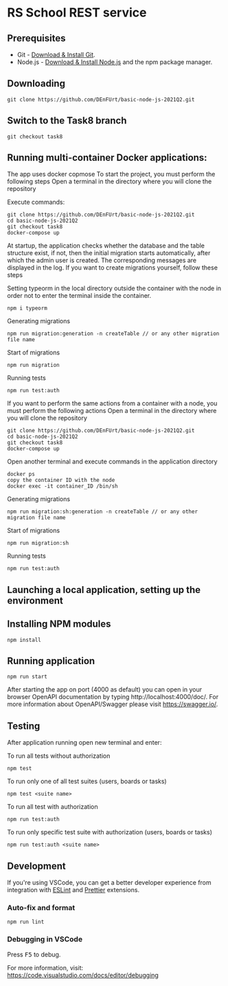 # RS School REST service

## Prerequisites

- Git - [Download & Install Git](https://git-scm.com/downloads).
- Node.js - [Download & Install Node.js](https://nodejs.org/en/download/) and the npm package manager.

## Downloading

```
git clone https://github.com/DEnFUrt/basic-node-js-2021Q2.git
```

## Switch to the Task8 branch

```
git checkout task8
```
## Running multi-container Docker applications:
The app uses docker copmose
To start the project, you must perform the following steps
Open a terminal in the directory where you will clone the repository

Execute commands:
```
git clone https://github.com/DEnFUrt/basic-node-js-2021Q2.git
cd basic-node-js-2021Q2
git checkout task8
docker-compose up
```
At startup, the application checks whether the database and the table structure exist, if not, then the initial migration starts automatically, after which the admin user is created.
The corresponding messages are displayed in the log.
If you want to create migrations yourself, follow these steps

Setting typeorm in the local directory outside the container with the node in order not to enter the terminal inside the container.
```
npm i typeorm
```
Generating migrations
```
npm run migration:generation -n createTable // or any other migration file name
```

Start of migrations
```
npm run migration
```

Running tests
```
npm run test:auth
```
If you want to perform the same actions from a container with a node, you must perform the following actions
Open a terminal in the directory where you will clone the repository
```
git clone https://github.com/DEnFUrt/basic-node-js-2021Q2.git
cd basic-node-js-2021Q2
git checkout task8
docker-compose up
```
Open another terminal and execute commands in the application directory
```
docker ps
copy the container ID with the node
docker exec -it container_ID /bin/sh
```

Generating migrations
```
npm run migration:sh:generation -n createTable // or any other migration file name
```

Start of migrations
```
npm run migration:sh
```

Running tests
```
npm run test:auth
```

## Launching a local application, setting up the environment

## Installing NPM modules

```
npm install
```

## Running application

```
npm run start
```

After starting the app on port (4000 as default) you can open
in your browser OpenAPI documentation by typing http://localhost:4000/doc/.
For more information about OpenAPI/Swagger please visit https://swagger.io/.

## Testing

After application running open new terminal and enter:

To run all tests without authorization

```
npm test
```

To run only one of all test suites (users, boards or tasks)

```
npm test <suite name>
```

To run all test with authorization

```
npm run test:auth
```

To run only specific test suite with authorization (users, boards or tasks)

```
npm run test:auth <suite name>
```

## Development

If you're using VSCode, you can get a better developer experience from integration with [ESLint](https://marketplace.visualstudio.com/items?itemName=dbaeumer.vscode-eslint) and [Prettier](https://marketplace.visualstudio.com/items?itemName=esbenp.prettier-vscode) extensions.

### Auto-fix and format

```
npm run lint
```

### Debugging in VSCode

Press <kbd>F5</kbd> to debug.

For more information, visit: https://code.visualstudio.com/docs/editor/debugging
